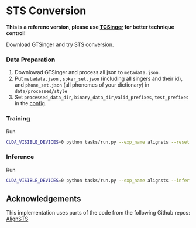 # STS Conversion

**This is a referenc version, please use [TCSinger](https://github.com/AaronZ345/TCSinger) for better technique control!**

Download GTSinger and try STS conversion.

### Data Preparation 

1. Downlowad GTSinger and process all json to `metadata.json`.
2. Put `metadata.json` , `spker_set.json` (including all singers and their id), and `phone_set.json` (all phonemes of your dictionary) in `data/processed/style`
3. Set `processed_data_dir`, `binary_data_dir`,`valid_prefixes`, `test_prefixes` in the [config](./configs/singing/speech2singing/alignsts.yaml).

### Training

Run
```bash
CUDA_VISIBLE_DEVICES=0 python tasks/run.py --exp_name alignsts --reset --hparams "gen_dir_name=test" --config configs/singing/speech2singing/alignsts.yaml --reset
```

### Inference

Run
```bash
CUDA_VISIBLE_DEVICES=0 python tasks/run.py --exp_name alignsts --infer --hparams "gen_dir_name=test" --config configs/singing/speech2singing/alignsts.yaml --reset
```

## Acknowledgements
This implementation uses parts of the code from the following Github repos:
[AlignSTS](https://github.com/RickyL-2000/AlignSTS)
